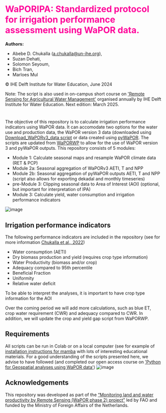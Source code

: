 # <font color='#ff009a'> WaPORIPA: Standardized protocol for irrigation performance assessment using WaPOR data. </font>

**Authors:** 
* Abebe D. Chukalla (a.chukalla@un-ihe.org),
* Suzan Dehati,
* Solomon Seyoum,
* Bich Tran,
* Marloes Mul
   
© IHE Delft Institute for Water Education, June 2024

Note: The script is also used in on-campus short course on ['Remote Sensing for Agricultural Water Management'](https://www.un-ihe.org/courses/on-campus/remote-sensing-agricultural-water-management) organised annually by IHE Delft Institute for Water Education. Next edition: March 2025. 
#
The objective of this repository is to calculate irrigation performance indicators using WaPOR data. It can accomodate two options for the water use and production data, the WaPOR version 3 data (downloaded using [Download_WaPORv3_data script](https://github.com/wateraccounting/WaPORMOOC/tree/main/1_WaPOR_download_colab) or data created using [pyWaPOR](https://bitbucket.org/cioapps/pywapor/src/master/). The scripts are updated from [WaPORWP](https://github.com/wateraccounting/WAPORWP) to allow for the use of WaPOR version 3 and pyWaPOR outputs. This repository consists of 5 modules:

- Module 1: Calculate seasonal maps and resample WaPOR climate data (RET & PCP)
- Module 2a: Seasonal aggregation of WaPORv3 AETI, T and NPP
- Module 2b: Seasonal aggregation of pyWaPOR outputs AETI, T and NPP (script also allows for exporting dekadal and monthly timeseries)
- pre-Module 3: Clipping seasonal data to Area of Interest (AOI) (optional, but important for interpretation of IPA)
- Module 3: Calculate yield, water consumption and irrigation performance indicators
  
![image](https://github.com/wateraccounting/WaPORIPA/blob/main/images/WaPORIPA%20%E2%80%93%20github%20repo%20structure.jpg)

## Irrigation performance indicators 
The following performance indicators are included in the repository (see for more information [Chukalla et al., 2022](https://hess.copernicus.org/articles/26/2759/2022/hess-26-2759-2022.html))
- Water consumption (AETI)
- Dry biomass production and yield (requires crop type information)
- Water Productivity (biomass and/or crop)
- Adequacy compared to 95th percentile
- Beneficial Fraction
- Uniformity
- Relative water deficit

To be able to interpret the analyses, it is important to have crop type information for the AOI

Over the coming period we will add more calculations, such as blue ET, crop water requirement (CWR) and adequacy compared to CWR. In addition, we will update the crop and yield gap script from WaPORWP. 

## Requirements
All scripts can be run in Colab or on a local computer (see for example of [installation instructions for mamba](https://courses.gisopencourseware.org/mod/book/view.php?id=430&chapterid=1427) with lots of interesting educational materials. For a good understanding of the scripts presented here, we advise to have followed (and completed our open access course on ['Python for Geospatial analyses using WaPOR data'](https://ocw.un-ihe.org/user/index.php?id=272))
![image](https://github.com/wateraccounting/WaPORMOOC/blob/main/images/Banner%2Cpython%2CWaPOR.jpeg)

## Acknowledgements
This repository was developed as part of the [“Monitoring land and water productivity by Remote Sensing (WaPOR phase 2) project”](https://www.fao.org/in-action/remote-sensing-for-water-productivity/en/) led by FAO and funded by the Ministry of Foreign Affairs of the Netherlands. 
